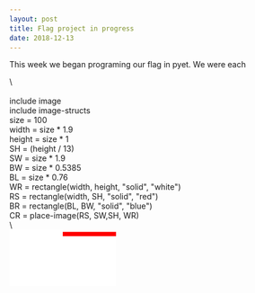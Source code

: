 ```yaml
---
layout: post
title: Flag project in progress
date: 2018-12-13
---
```

This week we began programing our flag in pyet. We were each 

\\\
<br/>
include image
<br/>
include image-structs
<br/>
size = 100
<br/>
width = size * 1.9
<br/>
height = size * 1
<br/>
SH = (height / 13)
<br/>
SW = size * 1.9
<br/>
BW = size * 0.5385
<br/>
BL = size * 0.76
<br/>
WR = rectangle(width, height, "solid", "white")
<br/>
RS = rectangle(width, SH, "solid", "red")
<br/>
BR = rectangle(BL, BW, "solid", "blue")
<br/>
CR = place-image(RS, SW,SH, WR)
<br/>
\\\
![Flag Image](/images/Flag.png)
